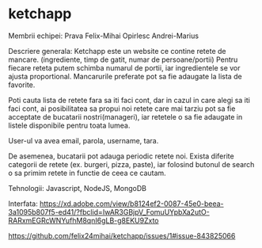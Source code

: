# ketchapp

Membrii echipei:
Prava Felix-Mihai
Opirlesc Andrei-Marius

Descriere generala:
Ketchapp este un website ce contine retete de mancare. (ingrediente, timp de gatit, numar de persoane/portii)
Pentru fiecare reteta putem schimba numarul de portii, iar ingredientele se vor ajusta proportional. Mancarurile preferate pot sa fie adaugate la lista de favorite.

Poti cauta lista de retete fara sa iti faci cont, dar in cazul in care alegi sa iti faci cont, ai posibilitatea sa propui noi retete care mai tarziu pot sa fie acceptate de bucatarii nostri(manageri), iar retetele o sa fie adaugate in listele disponibile pentru toata lumea.

User-ul va avea email, parola, username, tara.

De asemenea, bucatarii pot adauga periodic retete noi. Exista diferite categorii de retete (ex. burgeri, pizza, paste), iar folosind butonul de search o sa primim retete in functie de ceea ce cautam.

Tehnologii: Javascript, NodeJS, MongoDB


Interfata: https://xd.adobe.com/view/b8124ef2-0087-45e0-beea-3a1095b807f5-ed41/?fbclid=IwAR3GBjpV_FomuUYpbXa2utO-RARxmEGRcWNYufhM8qnI6gLB-g8EKU9Zxto

https://github.com/felix24mihai/ketchapp/issues/1#issue-843825066